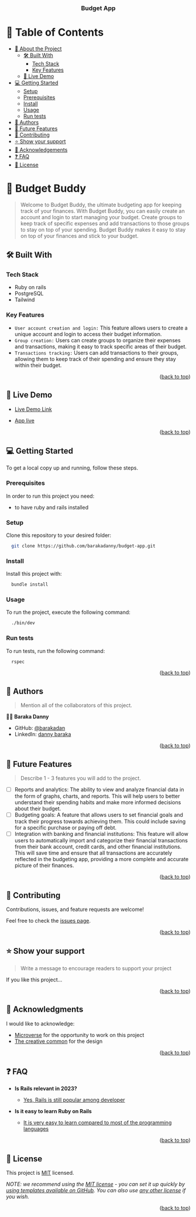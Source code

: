 <div align="center">

  <h3><b>Budget App</b></h3>

</div>

<!-- TABLE OF CONTENTS -->

# 📗 Table of Contents

- [📖 About the Project](#about-project)
  - [🛠 Built With](#built-with)
    - [Tech Stack](#tech-stack)
    - [Key Features](#key-features)
  - [🚀 Live Demo](#live-demo)
- [💻 Getting Started](#getting-started)
  - [Setup](#setup)
  - [Prerequisites](#prerequisites)
  - [Install](#install)
  - [Usage](#usage)
  - [Run tests](#run-tests)
- [👥 Authors](#authors)
- [🔭 Future Features](#future-features)
- [🤝 Contributing](#contributing)
- [⭐️ Show your support](#support)
- [🙏 Acknowledgements](#acknowledgements)
- [❓ FAQ](#faq)
- [📝 License](#license)

<!-- PROJECT DESCRIPTION -->

# 📖 Budget Buddy <a name="about-project"></a>

> Welcome to Budget Buddy, the ultimate budgeting app for keeping track of your finances. With Budget Buddy, you can easily create an account and login to start managing your budget. Create groups to keep track of specific expenses and add transactions to those groups to stay on top of your spending. Budget Buddy makes it easy to stay on top of your finances and stick to your budget.

## 🛠 Built With <a name="built-with"></a>

### Tech Stack <a name="tech-stack"></a>

- Ruby on rails
- PostgreSQL
- Tailwind

<!-- Features -->

### Key Features <a name="key-features"></a>

- `User account creation and login:` This feature allows users to create a unique account and login to access their budget information.
- `Group creation:` Users can create groups to organize their expenses and transactions, making it easy to track specific areas of their budget.
- `Transactions tracking:` Users can add transactions to their groups, allowing them to keep track of their spending and ensure they stay within their budget.

<p align="right">(<a href="#readme-top">back to top</a>)</p>

<!-- LIVE DEMO -->

## 🚀 Live Demo <a name="live-demo"></a>

- [Live Demo Link](https://www.loom.com/share/a3a855dcb9374b0f93e7ca8e4c39e9ba)

- [App live](https://budget-app-3fv5.onrender.com)


<p align="right">(<a href="#readme-top">back to top</a>)</p>

<!-- GETTING STARTED -->

## 💻 Getting Started <a name="getting-started"></a>

To get a local copy up and running, follow these steps.

### Prerequisites

In order to run this project you need:
- to have ruby and rails installed

### Setup

Clone this repository to your desired folder:

```sh
  git clone https://github.com/barakadanny/budget-app.git
```

### Install

Install this project with:


```sh
  bundle install
```

### Usage

To run the project, execute the following command:


```sh
  ./bin/dev
```

### Run tests

To run tests, run the following command:


```sh
  rspec
```
<p align="right">(<a href="#readme-top">back to top</a>)</p>

<!-- AUTHORS -->

## 👥 Authors <a name="authors"></a>

> Mention all of the collaborators of this project.

👨‍💻 **Baraka Danny**

- GitHub: [@barakadan](https://github.com/barakadanny)
- LinkedIn: [danny baraka](https://www.linkedin.com/in/danny-baraka-589156169/)

<p align="right">(<a href="#readme-top">back to top</a>)</p>

<!-- FUTURE FEATURES -->

## 🔭 Future Features <a name="future-features"></a>

> Describe 1 - 3 features you will add to the project.

- [ ] Reports and analytics: The ability to view and analyze financial data in the form of graphs, charts, and reports. This will help users to better understand their spending habits and make more informed decisions about their budget.
- [ ] Budgeting goals: A feature that allows users to set financial goals and track their progress towards achieving them. This could include saving for a specific purchase or paying off debt.
- [ ] Integration with banking and financial institutions: This feature will allow users to automatically import and categorize their financial transactions from their bank account, credit cards, and other financial institutions. This will save time and ensure that all transactions are accurately reflected in the budgeting app, providing a more complete and accurate picture of their finances.

<p align="right">(<a href="#readme-top">back to top</a>)</p>

<!-- CONTRIBUTING -->

## 🤝 Contributing <a name="contributing"></a>

Contributions, issues, and feature requests are welcome!

Feel free to check the [issues page](https://github.com/barakadanny/budget-app/issues).

<p align="right">(<a href="#readme-top">back to top</a>)</p>

<!-- SUPPORT -->

## ⭐️ Show your support <a name="support"></a>

> Write a message to encourage readers to support your project

If you like this project...

<p align="right">(<a href="#readme-top">back to top</a>)</p>

<!-- ACKNOWLEDGEMENTS -->

## 🙏 Acknowledgments <a name="acknowledgements"></a>

I would like to acknowledge:

- [Microverse](https://www.microverse.org/) for the opportunity to work on this project
- [The creative common](https://www.behance.net/gallery/19759151/Snapscan-iOs-design-and-branding?tracking_source=) for the design

<p align="right">(<a href="#readme-top">back to top</a>)</p>

<!-- FAQ (optional) -->

## ❓ FAQ <a name="faq"></a>

- **Is Rails relevant in 2023?**

  - [Yes, Rails is still popular among developer](https://blog.railwaymen.org/is-ruby-on-rails-dead)

- **Is it easy to learn Ruby on Rails**

  - [It is very easy to learn compared to most of the programming languages](https://careerkarma.com/blog/why-learn-ruby-on-rails/)

<p align="right">(<a href="#readme-top">back to top</a>)</p>

<!-- LICENSE -->

## 📝 License <a name="license"></a>

This project is [MIT](./LICENSE) licensed.

_NOTE: we recommend using the [MIT license](https://choosealicense.com/licenses/mit/) - you can set it up quickly by [using templates available on GitHub](https://docs.github.com/en/communities/setting-up-your-project-for-healthy-contributions/adding-a-license-to-a-repository). You can also use [any other license](https://choosealicense.com/licenses/) if you wish._

<p align="right">(<a href="#readme-top">back to top</a>)</p>
